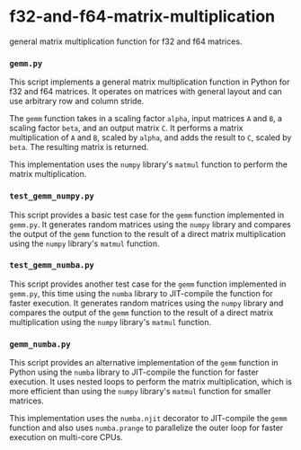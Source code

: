 # f32-and-f64-matrix-multiplication
general matrix multiplication function for f32 and f64 matrices.


### `gemm.py`

This script implements a general matrix multiplication function in Python for f32 and f64 matrices. It operates on matrices with general layout and can use arbitrary row and column stride.

The `gemm` function takes in a scaling factor `alpha`, input matrices `A` and `B`, a scaling factor `beta`, and an output matrix `C`. It performs a matrix multiplication of `A` and `B`, scaled by `alpha`, and adds the result to `C`, scaled by `beta`. The resulting matrix is returned.

This implementation uses the `numpy` library's `matmul` function to perform the matrix multiplication.

### `test_gemm_numpy.py`

This script provides a basic test case for the `gemm` function implemented in `gemm.py`. It generates random matrices using the `numpy` library and compares the output of the `gemm` function to the result of a direct matrix multiplication using the `numpy` library's `matmul` function.

### `test_gemm_numba.py`

This script provides another test case for the `gemm` function implemented in `gemm.py`, this time using the `numba` library to JIT-compile the function for faster execution. It generates random matrices using the `numpy` library and compares the output of the `gemm` function to the result of a direct matrix multiplication using the `numpy` library's `matmul` function.

### `gemm_numba.py`

This script provides an alternative implementation of the `gemm` function in Python using the `numba` library to JIT-compile the function for faster execution. It uses nested loops to perform the matrix multiplication, which is more efficient than using the `numpy` library's `matmul` function for smaller matrices.

This implementation uses the `numba.njit` decorator to JIT-compile the `gemm` function and also uses `numba.prange` to parallelize the outer loop for faster execution on multi-core CPUs.

